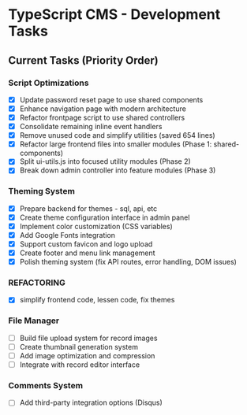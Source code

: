 # TypeScript CMS - Development Tasks

## Current Tasks (Priority Order)

### Script Optimizations
- [x] Update password reset page to use shared components
- [x] Enhance navigation page with modern architecture  
- [x] Refactor frontpage script to use shared controllers
- [x] Consolidate remaining inline event handlers
- [x] Remove unused code and simplify utilities (saved 654 lines)
- [x] Refactor large frontend files into smaller modules (Phase 1: shared-components)
- [x] Split ui-utils.js into focused utility modules (Phase 2)
- [x] Break down admin controller into feature modules (Phase 3)

### Theming System
- [x] Prepare backend for themes - sql, api, etc
- [x] Create theme configuration interface in admin panel
- [x] Implement color customization (CSS variables)
- [x] Add Google Fonts integration
- [x] Support custom favicon and logo upload
- [x] Create footer and menu link management
- [x] Polish theming system (fix API routes, error handling, DOM issues)

### REFACTORING
- [x] simplify frontend code, lessen code, fix themes
### File Manager
- [ ] Build file upload system for record images
- [ ] Create thumbnail generation system
- [ ] Add image optimization and compression
- [ ] Integrate with record editor interface

### Comments System
- [ ] Add third-party integration options (Disqus)
